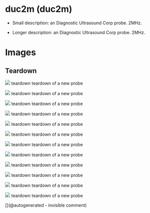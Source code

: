 # duc2m (duc2m)

* Small description: an Diagnostic Ultrasound Corp probe. 2MHz.

* Longer description: an Diagnostic Ultrasound Corp probe. 2MHz.

# Images

## Teardown 

![](/include/images/202005/duc2m/P_20200520_191801.jpg)
teardown
teardown of a new probe

![](/include/images/202005/duc2m/P_20200520_191844.jpg)
teardown
teardown of a new probe

![](/include/images/202005/duc2m/P_20200520_191751.jpg)
teardown
teardown of a new probe

![](/include/images/202005/duc2m/P_20200520_191735.jpg)
teardown
teardown of a new probe

![](/include/images/202005/duc2m/P_20200520_192111.jpg)
teardown
teardown of a new probe

![](/include/images/202005/duc2m/P_20200520_191722.jpg)
teardown
teardown of a new probe

![](/include/images/202005/duc2m/P_20200520_191717.jpg)
teardown
teardown of a new probe

![](/include/images/202005/duc2m/P_20200520_191712.jpg)
teardown
teardown of a new probe

![](/include/images/202005/duc2m/P_20200520_191756.jpg)
teardown
teardown of a new probe

![](/include/images/202005/duc2m/P_20200520_191902.jpg)
teardown
teardown of a new probe

![](/include/images/202005/duc2m/P_20200520_192105.jpg)
teardown
teardown of a new probe

![](/include/images/202005/duc2m/P_20200520_191705.jpg)
teardown
teardown of a new probe





[](@autogenerated - invisible comment)